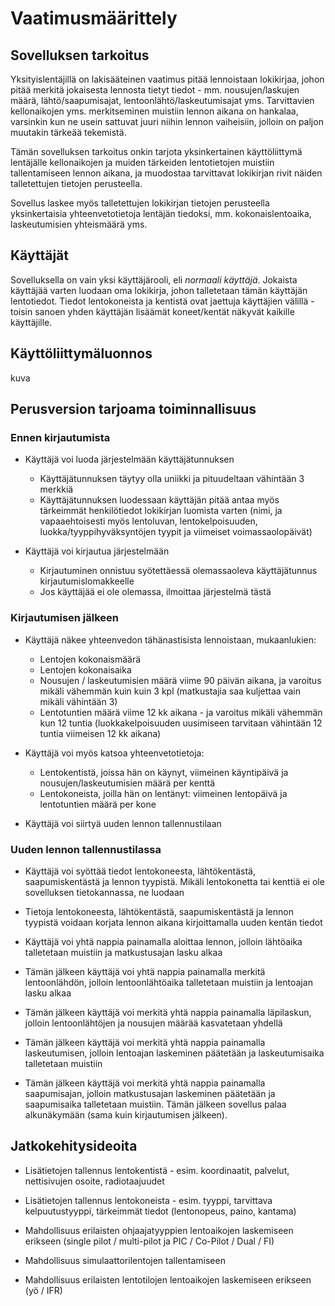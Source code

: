 # Vaatimusmäärittely

## Sovelluksen tarkoitus

Yksityislentäjillä on lakisääteinen vaatimus pitää lennoistaan lokikirjaa, johon pitää merkitä jokaisesta lennosta tietyt tiedot - mm. nousujen/laskujen määrä, lähtö/saapumisajat, lentoonlähtö/laskeutumisajat yms. Tarvittavien kellonaikojen yms. merkitseminen muistiin lennon aikana on hankalaa, varsinkin kun ne usein sattuvat juuri niihin lennon vaiheisiin, jolloin on paljon muutakin tärkeää tekemistä. 

Tämän sovelluksen tarkoitus onkin tarjota yksinkertainen käyttöliittymä lentäjälle kellonaikojen ja muiden tärkeiden lentotietojen muistiin tallentamiseen lennon aikana, ja muodostaa tarvittavat lokikirjan rivit näiden talletettujen tietojen perusteella. 

Sovellus laskee myös talletettujen lokikirjan tietojen perusteella yksinkertaisia yhteenvetotietoja lentäjän tiedoksi, mm. kokonaislentoaika, laskeutumisien yhteismäärä yms.

## Käyttäjät

Sovelluksella on vain yksi käyttäjärooli, eli _normaali käyttäjä_. Jokaista käyttäjää varten luodaan oma lokikirja, johon talletetaan tämän käyttäjän lentotiedot. Tiedot lentokoneista ja kentistä ovat jaettuja käyttäjien välillä - toisin sanoen yhden käyttäjän lisäämät koneet/kentät näkyvät kaikille käyttäjille.

## Käyttöliittymäluonnos

kuva

## Perusversion tarjoama toiminnallisuus

### Ennen kirjautumista

- Käyttäjä voi luoda järjestelmään käyttäjätunnuksen
    - Käyttäjätunnuksen täytyy olla uniikki ja pituudeltaan vähintään 3 merkkiä
    - Käyttäjätunnuksen luodessaan käyttäjän pitää antaa myös tärkeimmät henkilötiedot lokikirjan luomista varten (nimi, ja vapaaehtoisesti myös lentoluvan, lentokelpoisuuden, luokka/tyyppihyväksyntöjen tyypit ja viimeiset voimassaolopäivät)

- Käyttäjä voi kirjautua järjestelmään
    - Kirjautuminen onnistuu syötettäessä olemassaoleva käyttäjätunnus kirjautumislomakkeelle
    - Jos käyttäjää ei ole olemassa, ilmoittaa järjestelmä tästä

### Kirjautumisen jälkeen

- Käyttäjä näkee yhteenvedon tähänastisista lennoistaan, mukaanlukien:
    - Lentojen kokonaismäärä
    - Lentojen kokonaisaika
    - Nousujen / laskeutumisien määrä viime 90 päivän aikana, ja varoitus mikäli vähemmän kuin kuin 3 kpl (matkustajia saa kuljettaa vain mikäli vähintään 3)
    - Lentotuntien määrä viime 12 kk aikana - ja varoitus mikäli vähemmän kun 12 tuntia (luokkakelpoisuuden uusimiseen tarvitaan vähintään 12 tuntia viimeisen 12 kk aikana)

- Käyttäjä voi myös katsoa yhteenvetotietoja:
    - Lentokentistä, joissa hän on käynyt, viimeinen käyntipäivä ja nousujen/laskeutumisien määrä per kenttä
    - Lentokoneista, joilla hän on lentänyt: viimeinen lentopäivä ja lentotuntien määrä per kone

- Käyttäjä voi siirtyä uuden lennon tallennustilaan

### Uuden lennon tallennustilassa

- Käyttäjä voi syöttää tiedot lentokoneesta, lähtökentästä, saapumiskentästä ja lennon tyypistä. Mikäli lentokonetta tai kenttiä ei ole sovelluksen tietokannassa, ne luodaan

- Tietoja lentokoneesta, lähtökentästä, saapumiskentästä ja lennon tyypistä voidaan korjata lennon aikana kirjoittamalla uuden kentän tiedot

- Käyttäjä voi yhtä nappia painamalla aloittaa lennon, jolloin lähtöaika talletetaan muistiin ja matkustusajan lasku alkaa

- Tämän jälkeen käyttäjä voi yhtä nappia painamalla merkitä lentoonlähdön, jolloin lentoonlähtöaika talletetaan muistiin ja lentoajan lasku alkaa

- Tämän jälkeen käyttäjä voi merkitä yhtä nappia painamalla läpilaskun, jolloin lentoonlähtöjen ja nousujen määrää kasvatetaan yhdellä

- Tämän jälkeen käyttäjä voi merkitä yhtä nappia painamalla laskeutumisen, jolloin lentoajan laskeminen päätetään ja laskeutumisaika talletetaan muistiin

- Tämän jälkeen käyttäjä voi merkitä yhtä nappia painamalla saapumisajan, jolloin matkustusajan laskeminen päätetään ja saapumisaika talletetaan muistiin. Tämän jälkeen sovellus palaa alkunäkymään (sama kuin kirjautumisen jälkeen).

## Jatkokehitysideoita

- Lisätietojen tallennus lentokentistä - esim. koordinaatit, palvelut, nettisivujen osoite, radiotaajuudet

- Lisätietojen tallennus lentokoneista - esim. tyyppi, tarvittava kelpuutustyyppi, tärkeimmät tiedot (lentonopeus, paino, kantama)

- Mahdollisuus erilaisten ohjaajatyyppien lentoaikojen laskemiseen erikseen (single pilot / multi-pilot ja PIC / Co-Pilot / Dual / FI)

- Mahdollisuus simulaattorilentojen tallentamiseen

- Mahdollisuus erilaisten lentotilojen lentoaikojen laskemiseen erikseen (yö / IFR)

